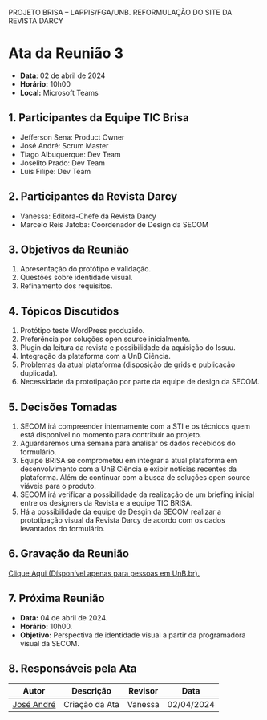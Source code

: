 PROJETO BRISA – LAPPIS/FGA/UNB. 
REFORMULAÇÃO DO SITE DA REVISTA DARCY

# Ata da Reunião 3
- **Data**: 02 de abril de 2024
- **Horário:** 10h00
- **Local:** Microsoft Teams

## 1. Participantes da Equipe TIC Brisa

- Jefferson Sena: Product Owner
- José André: Scrum Master
- Tiago Albuquerque: Dev Team
- Joselito Prado: Dev Team
- Luís Filipe: Dev Team

## 2. Participantes da Revista Darcy

- Vanessa: Editora-Chefe da Revista Darcy
- Marcelo Reis Jatoba: Coordenador de Design da SECOM

## 3. Objetivos da Reunião

1. Apresentação do protótipo e validação.
2. Questões sobre identidade visual.
3. Refinamento dos requisitos.

## 4. Tópicos Discutidos

1. Protótipo teste WordPress produzido.
2. Preferência por soluções open source inicialmente.
3. Plugin da leitura da revista e possibilidade da aquisição do Issuu.
4. Integração da plataforma com a UnB Ciência.
5. Problemas da atual plataforma (disposição de grids e publicação duplicada).
6. Necessidade da prototipação por parte da equipe de design da SECOM.

## 5. Decisões Tomadas

1. SECOM irá compreender internamente com a STI e os técnicos quem está disponível no momento para contribuir ao projeto.
2. Aguardaremos uma semana para analisar os dados recebidos do formulário.
3. Equipe BRISA se comprometeu em integrar a atual plataforma em desenvolvimento com a UnB Ciência e exibir notícias recentes da plataforma. Além de continuar com a busca de soluções open source viáveis para o produto.
4. SECOM irá verificar a possibilidade da realização de um briefing inicial entre os designers da Revista e a equipe TIC BRISA.
5. Há a possibilidade da equipe de Desgin da  SECOM realizar a prototipação visual da Revista Darcy de acordo com os dados levantados do formulário.

## 6. Gravação da Reunião
[Clique Aqui (Dísponível apenas para pessoas em UnB.br).](https://www.youtube.com/watch?v=Kv3xBbzOu0Y)

## 7. Próxima Reunião

- **Data:** 04 de abril de 2024.
- **Horário:** 10h00.
- **Objetivo:** Perspectiva de identidade visual a partir da programadora visual da SECOM.

## 8. Responsáveis pela Ata
| Autor | Descrição | Revisor | Data |
| ----- | --------- | ---- | ----- |
| [José André ](https://github.com/joseandre25)  | Criação da Ata | Vanessa | 02/04/2024 |





